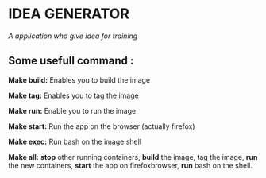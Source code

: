 # IDEA GENERATOR

_A application who give idea for training_

## Some usefull command : 

**Make build:** Enables you to build the image

**Make tag:** Enables you to tag the image

**Make run:** Enable you to run the image

**Make start:** Run the app on the browser (actually firefox)

**Make exec:** Run bash on the image shell

**Make all:** **stop** other running containers, **build** the image, tag the image, **run** the new containers, **start** the app on firefoxbrowser, **run** bash on the shell.
